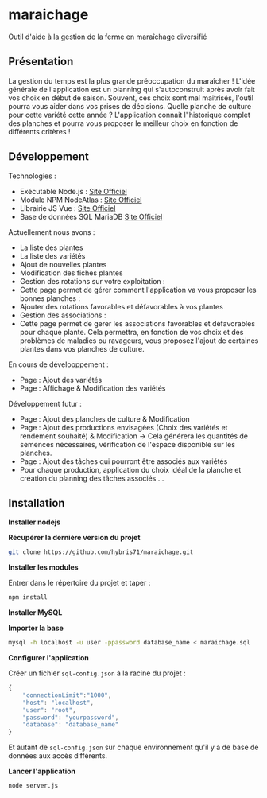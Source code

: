 # maraichage #
Outil d'aide à la gestion de la ferme en maraîchage diversifié

## Présentation ##

La gestion du temps est la plus grande préoccupation du maraîcher ! L'idée générale de l'application est un planning qui s'autoconstruit après avoir fait vos choix en début de saison. Souvent, ces choix sont mal maitrisés, l'outil pourra vous aider dans vos prises de décisions. Quelle planche de culture pour cette variété cette année ? L'application connait l"historique complet des planches et pourra vous proposer le meilleur choix en fonction de différents critères !

## Développement ##

Technologies :
- Exécutable Node.js : [Site Officiel](https://nodejs.org/)
- Module NPM NodeAtlas : [Site Officiel](https://node-atlas.js.org/)
- Librairie JS Vue : [Site Officiel](https://fr.vuejs.org/)
- Base de données SQL MariaDB [Site Officiel](https://mariadb.org/)

Actuellement nous avons : 
- La liste des plantes
- La liste des variétés
- Ajout de nouvelles plantes
- Modification des fiches plantes
- Gestion des rotations sur votre exploitation :
 - Cette page permet de gérer comment l'application va vous proposer les bonnes planches :
  - Ajouter des rotations favorables et défavorables à vos plantes
- Gestion des associations :
 - Cette page permet de gerer les associations favorables et défavorables pour chaque plante. Cela permettra, en fonction de vos choix et des problèmes de maladies ou ravageurs, vous proposez l'ajout de certaines plantes dans vos planches de culture.

En cours de développpement :
- Page : Ajout des variétés 
- Page : Affichage & Modification des variétés

Développement futur :
- Page : Ajout des planches de culture & Modification
- Page : Ajout des productions envisagées (Choix des variétés et rendement souhaité) & Modification -> Cela générera les quantités de semences nécessaires, vérification de l'espace disponible sur les planches.
- Page : Ajout des tâches qui pourront être associés aux variétés
- Pour chaque production, application du choix idéal de la planche et création du planning des tâches associés
...


## Installation ##

**Installer nodejs**

**Récupérer la dernière version du projet** 

```bash
git clone https://github.com/hybris71/maraichage.git
``` 

**Installer les modules**

Entrer dans le répertoire du projet et taper :

```bash
npm install
```

**Installer MySQL**

**Importer la base**

```bash
mysql -h localhost -u user -ppassword database_name < maraichage.sql
```

**Configurer l'application**

Créer un fichier `sql-config.json` à la racine du projet :

```js
{
    "connectionLimit":"1000",
    "host": "localhost",
    "user": "root",
    "password": "yourpassword",
    "database": "database_name"
}
```

Et autant de `sql-config.json` sur chaque environnement qu'il y a de base de données aux accès différents.

**Lancer l'application**

```bash
node server.js
```